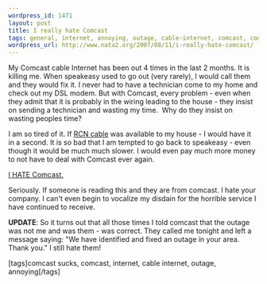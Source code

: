 ```yaml
--- 
wordpress_id: 1471
layout: post
title: I really hate Comcast
tags: general, internet, annoying, outage, cable-internet, comcast, comcast-sucks
wordpress_url: http://www.nata2.org/2007/08/11/i-really-hate-comcast/
---
```

<p>My Comcast cable Internet&nbsp;has been out 4 times in the last 2 months. It is killing me. When speakeasy used to go out (very rarely), I would call them and they would fix it. I never had to have a technician come to my home and check out my DSL modem. But with Comcast, every problem - even when they admit that it is probably in the wiring leading to the house - they insist on sending a technician and wasting my time.&nbsp; Why do they insist on wasting peoples time?</p> <p>I am so tired of it. If <a href="http://www.rcn.com/">RCN cable</a> was available to my house - I would have it in a second. It is so bad that I am tempted to go back to speakeasy - even though it would be much much slower. I would even pay much more money to not have to deal with Comcast ever again. </p> <p><a href="http://www.google.com/search?q=%22I+HATE+Comcast.%22">I HATE Comcast.</a> </p> <p>Seriously. If someone is reading this and they are from comcast. I hate your company. I can't even begin to vocalize my disdain for the horrible service&nbsp;I have continued to receive. </p> <p><strong>UPDATE</strong>: So it turns out that all those times&nbsp;I told comcast that the outage was not me and was them - was correct. They called me tonight and left a message saying: "We have identified and fixed an outage in your area. Thank you." I still hate them!</p> <div class="wlWriterSmartContent" id="0767317B-992E-4b12-91E0-4F059A8CECA8:feaa6134-71fb-4904-b07e-6eb874cf5418" contenteditable="false" style="padding-right: 0px; display: inline; padding-left: 0px; padding-bottom: 0px; margin: 0px; padding-top: 0px">[tags]comcast sucks, comcast, internet, cable internet, outage, annoying[/tags]</div>
